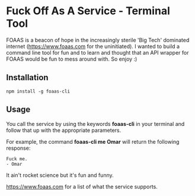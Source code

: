 
# Fuck Off As A Service - Terminal Tool
FOAAS is a beacon of hope in the increasingly sterile 'Big Tech' dominated internet (https://www.foaas.com for the uninitiated). I wanted to build a command line tool for fun and to learn and thought that an API wrapper for FOAAS would be fun to mess around with. So enjoy :)



## Installation

```
npm install -g foaas-cli
```

## Usage

You call the service by using the keywords **foaas-cli** in your terminal and follow that up with the appropriate parameters. 

For example, the command **foaas-cli me Omar** will return the following response:

```
Fuck me.
- Omar
```

It ain't rocket science but it's fun and funny.

https://www.foaas.com for a list of what the service supports.
